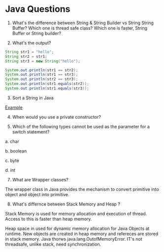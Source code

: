 # Java Questions

1. What's the difference between String & String Builder vs String String Buffer? Which one is thread safe class? Which one is faster, String Buffer or String builder?


2. What's the output?
```java
String str1 = "hello";
String str2 = str1;
String str3 = new String("hello");

System.out.println(str1 == str2);
System.out.println(str1 == str3);
System.out.println(str2 == str3);
System.out.println(str1.equals(str2));
System.out.println(str1.equals(str3));
```

3. Sort a String in Java

[Example](../java/SortAString.java)

4. When would you use a private constructor?

5. Which of the following types cannot be used as the parameter for a switch statement?

a. char

b. boolean

c. byte

d. int

7. What are Wrapper classes?

The wrapper class in Java provides the mechanism to convert primitive into object and object into primitive.

8. What's differnce between Stack Memory and Heap ?

Stack Memory is used for memory allocation and execution of thread. Access to this is faster than heap memory.

Heap space in used for dynamic memory allocation for Java Objects at runtime. New objects are created in heap memory and refereces are stored in stack memory. Java thorws java.lang.OutofMemoryError. IT's not threadsafe, unlike stack, need synchronization.
